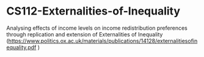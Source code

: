 # CS112-Externalities-of-Inequality
Analysing effects of income levels on income redistribution preferences through replication and extension of Externalities of Inequality (https://www.politics.ox.ac.uk/materials/publications/14128/externalitiesofinequality.pdf )
